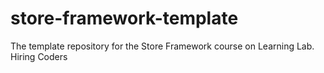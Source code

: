 # store-framework-template
The template repository for the Store Framework course on Learning Lab.
Hiring Coders
